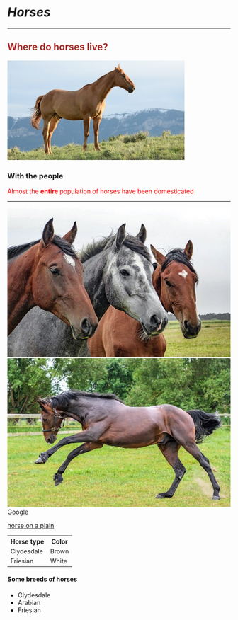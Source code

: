 <!doctype html>
<html>
<head>
  <style>
  .eee {
   color: brown;
  }
 </style>
</head>
</html>
<body>
 <h1><i>Horses</i></h1>
 <hr>
 <div class="eee">
 <h2>Where do horses live?</h2>
 </div>
 <img src="photo-1450052590821-8bf91254a353.jpg" alt="horse on a plain">
 <h3 title="<i>With<i> the people">With the people</h3>
 <p style="color: red;">Almost the <b>entire</b> population of horses have been domesticated</p>
 <hr>
<img src="horses-1414889__340.jpg" alt="3 horses">
<br>
<img src="Most-Expensive-Horse-Ever.jpg.webp" alt="horse running">
 <a href="https://www.google.com">Google</a>
 <p><a href="photo-1450052590821-8bf91254a353.jpg">horse on a plain</a></p> 
 
<table style="width:100%">
  <tr>
    <th>Horse type</th>
    <th>Color</th>
  </tr>
  <tr>
    <td>Clydesdale</td>
    <td>Brown</td>
  </tr>
  <tr>
    <td>Friesian</td>
    <td>White</td>
  </tr>
</table>
 
 <h4>Some breeds of horses</h4>
<ul>
  <li>Clydesdale</li>
  <li>Arabian</li>
  <li>Friesian</li>
</ul>  
